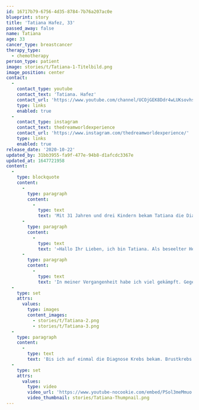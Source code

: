 ```yaml
---
id: 16717b79-6756-4d35-8784-7b76a207ac0e
blueprint: story
title: 'Tatiana Hafez, 33'
passed_away: false
name: Tatiana
age: 33
cancer_type: breastcancer
therapy_type:
  - chemotherapy
person_type: patient
image: stories/t/Tatiana-1-Titelbild.png
image_position: center
contact:
  -
    contact_type: youtube
    contact_text: 'Tatiana. Hafez'
    contact_url: 'https://www.youtube.com/channel/UCOjGEK8Ddr4wLUKsovhsmDQ'
    type: links
    enabled: true
  -
    contact_type: instagram
    contact_text: thedreamworldexperience
    contact_url: 'https://www.instagram.com/thedreamworldexperience/'
    type: links
    enabled: true
release_date: '2020-10-22'
updated_by: 31bb3955-fa9f-477e-94b8-d1afcdc3367e
updated_at: 1647721958
content:
  -
    type: blockquote
    content:
      -
        type: paragraph
        content:
          -
            type: text
            text: 'Mit 31 Jahren und drei Kindern bekam Tatiana die Diagnose Brustkrebs. Heute geht es ihr gut: so gut, dass sie seit März mit ihrer Familie auf Weltreise ist. Da kann man nur sagen: ›Hut ab!‹'
      -
        type: paragraph
        content:
          -
            type: text
            text: '»Hallo Ihr Lieben, ich bin Tatiana. Als beseelter Herzensmensch bin ich voller Lebensfreude, Kreativität und Forschungsdrang. Mein Weg ist, das Leben und das Menschsein in all seinen Facetten spielerisch zu entdecken und meine Erkenntnisse mit der Welt zu teilen.'
      -
        type: paragraph
        content:
          -
            type: text
            text: 'In meiner Vergangenheit habe ich viel gekämpft. Gegen Krankheiten, gegen mich selbst, gegen meine Intuition. Ich habe mich gewehrt auf meine innere Stimme zu hören, die mir sagte, dass ich nicht das Leben lebte, dass ich wirklich wollte. Ich war gefangen in einem Mindset, das mich konstant Höchstleistungen erbringen und gleichzeitig meine Bedürfnisse ignorieren ließ.'
  -
    type: set
    attrs:
      values:
        type: images
        content_images:
          - stories/t/Tatiana-2.png
          - stories/t/Tatiana-3.png
  -
    type: paragraph
    content:
      -
        type: text
        text: 'Bis ich auf einmal die Diagnose Krebs bekam. Brustkrebs. Mit 31. Als Mutter von drei Kindern. Was zunächst ein Schock war, wurde überraschenderweise letztendlich zu meiner Befreiung. Denn ich ließ endlich los. Schaute nach innen, fand mein authentisches Ich und gehe seitdem wieder mutig und mit Lebensfreude meinen Weg. Ich nehme meinen Weg an, mit all seinen Höhen und Tiefen. Ich nehme mich an. Ich habe tief in meinem Unterbewusstsein realisiert und verankert, dass meine vergangenen Lebenserfahrungen mich zwar zu dem Menschen gemacht haben, der ich heute bin, sie aber nicht meine Zukunft bestimmen müssen. Wir haben jeden Tag die Wahl, ob wir uns auf unsere Probleme oder auf unsere Potenziale konzentrieren wollen. Wir können unsere Vergangenheit sowie alte Glaubenssätze transformieren und neue Wege gehen. So wird aus einer vermeintlichen Schwäche, innere Stärke und wir können endlich loslassen, atmen, genießen, aus dem Herzen heraus lachen, tanzen, eben das Leben mit all seinen Facetten feiern!«'
  -
    type: set
    attrs:
      values:
        type: video
        video_url: 'https://www.youtube-nocookie.com/embed/PSol3meMmuo'
        video_thumbnail: stories/Tatiana-Thumpnail.png
---
```

